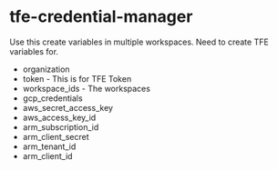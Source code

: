 # tfe-credential-manager
Use this create variables in multiple workspaces.
Need to create TFE variables for.
* organization
* token - This is for TFE Token
* workspace_ids - The workspaces 
* gcp_credentials
* aws_secret_access_key
* aws_access_key_id
* arm_subscription_id
* arm_client_secret
* arm_tenant_id
* arm_client_id